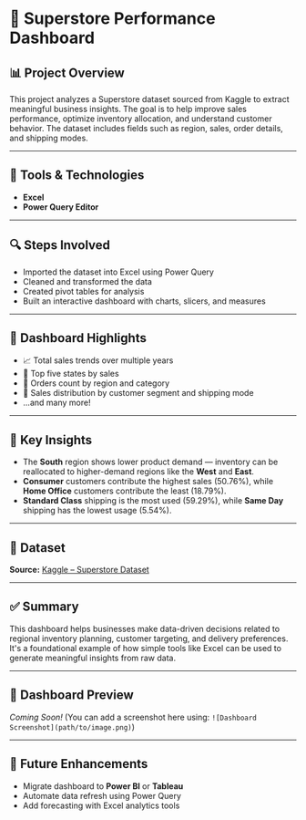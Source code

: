 # 🚀 Superstore Performance Dashboard

## 📊 Project Overview  
This project analyzes a Superstore dataset sourced from Kaggle to extract meaningful business insights. The goal is to help improve sales performance, optimize inventory allocation, and understand customer behavior. The dataset includes fields such as region, sales, order details, and shipping modes.

---

## 🔧 Tools & Technologies  
- **Excel**  
- **Power Query Editor**

---

## 🔍 Steps Involved  
- Imported the dataset into Excel using Power Query  
- Cleaned and transformed the data  
- Created pivot tables for analysis  
- Built an interactive dashboard with charts, slicers, and measures

---

## 🌟 Dashboard Highlights  
- 📈 Total sales trends over multiple years  
- 📍 Top five states by sales  
- 🧾 Orders count by region and category  
- 🧩 Sales distribution by customer segment and shipping mode  
- ...and many more!

---

## 📑 Key Insights  
- The **South** region shows lower product demand — inventory can be reallocated to higher-demand regions like the **West** and **East**.  
- **Consumer** customers contribute the highest sales (50.76%), while **Home Office** customers contribute the least (18.79%).  
- **Standard Class** shipping is the most used (59.29%), while **Same Day** shipping has the lowest usage (5.54%).

---

## 📁 Dataset  
**Source:** [Kaggle – Superstore Dataset](https://www.kaggle.com/)

---

## ✅ Summary  
This dashboard helps businesses make data-driven decisions related to regional inventory planning, customer targeting, and delivery preferences. It's a foundational example of how simple tools like Excel can be used to generate meaningful insights from raw data.

---

## 📸 Dashboard Preview  
*Coming Soon!* (You can add a screenshot here using: `![Dashboard Screenshot](path/to/image.png)`)

---

## 🚀 Future Enhancements  
- Migrate dashboard to **Power BI** or **Tableau**  
- Automate data refresh using Power Query  
- Add forecasting with Excel analytics tools


